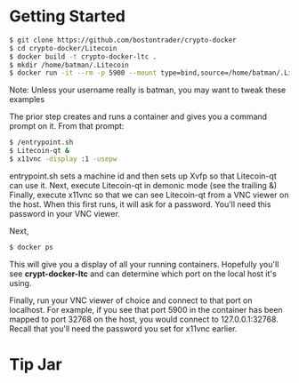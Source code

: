 # Getting Started
```sh
$ git clone https://github.com/bostontrader/crypto-docker
$ cd crypto-docker/Litecoin
$ docker build -t crypto-docker-ltc . 
$ mkdir /home/batman/.Litecoin
$ docker run -it --rm -p 5900 --mount type=bind,source=/home/batman/.Litecoin,destination=/root/.Litecoin crypto-docker-ltc
```
Note: Unless your username really is batman, you may want to tweak these examples

The prior step creates and runs a container and gives you a command prompt on it.  From that prompt:

```sh
$ /entrypoint.sh
$ Litecoin-qt &
$ x11vnc -display :1 -usepw
```
entrypoint.sh sets a machine id and then sets up Xvfp so that Litecoin-qt can use it.
Next, execute Litecoin-qt in demonic mode (see the trailing &)
Finally, execute x11vnc so that we can see Litecoin-qt from a VNC viewer on the host.  When this first runs, it will ask for a password.  You'll need this password in your VNC viewer.

Next, 
```sh
$ docker ps
```
This will give you a display of all your running containers.  Hopefully you'll see **crypt-docker-ltc** and can determine which port on the local host it's using.

Finally, run your VNC viewer of choice and connect to that port on localhost.  For example, if you see that port 5900 in the container has been mapped to port 32768 on the host, you would connect to 127.0.0.1:32768.  Recall that you'll need the password you set for x11vnc earlier.

# Tip Jar

